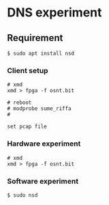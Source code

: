 # DNS experiment

## Requirement

```
$ sudo apt install nsd
```
### Client setup
```
# xmd
xmd > fpga -f osnt.bit

# reboot
# modprobe sume_riffa
# 

set pcap file
```

### Hardware experiment
```
# xmd
xmd > fpga -f osnt.bit
```

### Software experiment

```
$ sudo nsd 
```

